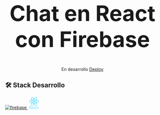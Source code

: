 <h1 align="center" style="font-size: 70px">Chat en React con Firebase</h1>



<p align="center">
    En desarrollo  <a href="https://chat-react-dev.netlify.app/">Deploy</a>
</p>


## 🛠 Stack Desarrollo


<p align="left">
    <a href="https://firebase.google.com/" target="_blank" rel="noreferrer"> <img src="https://www.vectorlogo.zone/logos/firebase/firebase-icon.svg" alt="firebase" width="40" height="40"/>
    <a href="https://reactjs.org/" target="_blank" rel="noreferrer"> <img src="https://raw.githubusercontent.com/devicons/devicon/master/icons/react/react-original-wordmark.svg" alt="react" width="40" height="40"/>
        
</p>
